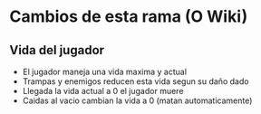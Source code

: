 # Cambios de esta rama (O Wiki)

## Vida del jugador

- El jugador maneja una vida maxima y actual
- Trampas y enemigos reducen esta vida segun su daño dado
- Llegada la vida actual a 0 el jugador muere
- Caidas al vacio cambian la vida a 0 (matan automaticamente)
